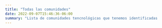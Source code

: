 ```yaml
---
title: "Todas las comunidades"
date: 2022-09-07T15:46:36-06:00
summary: "Lista de comunidades tencnológicas que tenemos identificadas."
---
```


